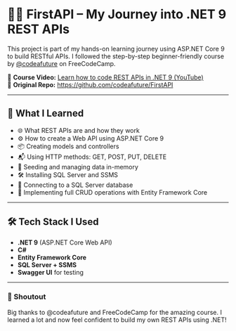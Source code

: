 # 🧑‍💻 FirstAPI – My Journey into .NET 9 REST APIs

This project is part of my hands-on learning journey using ASP.NET Core 9 to build RESTful APIs. I followed the step-by-step beginner-friendly course by [@codeafuture](https://github.com/codeafuture) on FreeCodeCamp.

🔗 **Course Video:** [Learn how to code REST APIs in .NET 9 (YouTube)](https://www.youtube.com/watch?v=...)  
📁 **Original Repo:** https://github.com/codeafuture/FirstAPI

---

## 🚀 What I Learned

- 🌐 What REST APIs are and how they work
- ⚙️ How to create a Web API using ASP.NET Core 9
- 📦 Creating models and controllers
- 📬 Using HTTP methods: GET, POST, PUT, DELETE
- 🧠 Seeding and managing data in-memory
- 🛠 Installing SQL Server and SSMS
- 🔌 Connecting to a SQL Server database
- 🔄 Implementing full CRUD operations with Entity Framework Core

---

## 🛠 Tech Stack I Used

- **.NET 9** (ASP.NET Core Web API)
- **C#**
- **Entity Framework Core**
- **SQL Server + SSMS**
- **Swagger UI** for testing

---

### 🙌 Shoutout
Big thanks to @codeafuture and FreeCodeCamp for the amazing course. I learned a lot and now feel confident to build my own REST APIs using .NET!

